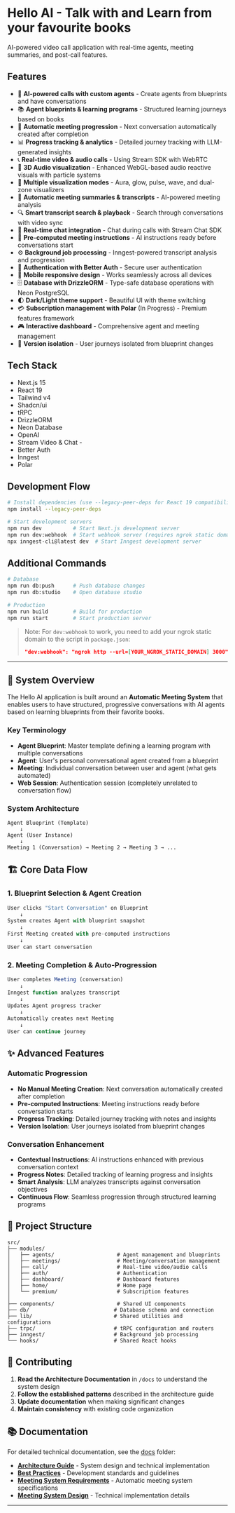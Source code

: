 # Hello AI - Talk with and Learn from your favourite books

AI-powered video call application with real-time agents, meeting summaries, and post-call features.

## Features

- 🤖 **AI-powered calls with custom agents** - Create agents from blueprints and have conversations
- 📚 **Agent blueprints & learning programs** - Structured learning journeys based on books
- 🔄 **Automatic meeting progression** - Next conversation automatically created after completion
- 📊 **Progress tracking & analytics** - Detailed journey tracking with LLM-generated insights
- 📞 **Real-time video & audio calls** - Using Stream SDK with WebRTC
- 🎨 **3D Audio visualization** - Enhanced WebGL-based audio reactive visuals with particle systems
- 💫 **Multiple visualization modes** - Aura, glow, pulse, wave, and dual-zone visualizers
- 📝 **Automatic meeting summaries & transcripts** - AI-powered meeting analysis
- 🔍 **Smart transcript search & playback** - Search through conversations with video sync
- 💬 **Real-time chat integration** - Chat during calls with Stream Chat SDK
- 🎯 **Pre-computed meeting instructions** - AI instructions ready before conversations start
- ⚙️ **Background job processing** - Inngest-powered transcript analysis and progression
- 🔐 **Authentication with Better Auth** - Secure user authentication
- 📱 **Mobile responsive design** - Works seamlessly across all devices
- 🗄️ **Database with DrizzleORM** - Type-safe database operations with Neon PostgreSQL
- 🌓 **Dark/Light theme support** - Beautiful UI with theme switching
- 💳 **Subscription management with Polar** (In Progress) - Premium features framework
- 🎮 **Interactive dashboard** - Comprehensive agent and meeting management
- 🔄 **Version isolation** - User journeys isolated from blueprint changes

## Tech Stack

- Next.js 15
- React 19
- Tailwind v4
- Shadcn/ui
- tRPC
- DrizzleORM
- Neon Database
- OpenAI
- Stream Video & Chat - 
- Better Auth
- Inngest
- Polar

## Development Flow

```bash
# Install dependencies (use --legacy-peer-deps for React 19 compatibility)
npm install --legacy-peer-deps

# Start development servers
npm run dev          # Start Next.js development server
npm run dev:webhook  # Start webhook server (requires ngrok static domain in package.json)
npx inngest-cli@latest dev  # Start Inngest development server
```

## Additional Commands

```bash
# Database
npm run db:push      # Push database changes
npm run db:studio    # Open database studio

# Production
npm run build        # Build for production
npm run start        # Start production server
```

> Note: For `dev:webhook` to work, you need to add your ngrok static domain to the script in `package.json`:
> ```json
> "dev:webhook": "ngrok http --url=[YOUR_NGROK_STATIC_DOMAIN] 3000"
> ```

---

## 🎯 System Overview

The Hello AI application is built around an **Automatic Meeting System** that enables users to have structured, progressive conversations with AI agents based on learning blueprints from their favorite books.

### Key Terminology

- **Agent Blueprint**: Master template defining a learning program with multiple conversations
- **Agent**: User's personal conversational agent created from a blueprint
- **Meeting**: Individual conversation between user and agent (what gets automated)
- **Web Session**: Authentication session (completely unrelated to conversation flow)

### System Architecture

```
Agent Blueprint (Template)
    ↓
Agent (User Instance)
    ↓
Meeting 1 (Conversation) → Meeting 2 → Meeting 3 → ...
```

## 🏗️ Core Data Flow

### 1. Blueprint Selection & Agent Creation
```typescript
User clicks "Start Conversation" on Blueprint
    ↓
System creates Agent with blueprint snapshot
    ↓
First Meeting created with pre-computed instructions
    ↓
User can start conversation
```

### 2. Meeting Completion & Auto-Progression
```typescript
User completes Meeting (conversation)
    ↓
Inngest function analyzes transcript
    ↓
Updates Agent progress tracker
    ↓
Automatically creates next Meeting
    ↓
User can continue journey
```

## ✨ Advanced Features

### Automatic Progression
- **No Manual Meeting Creation**: Next conversation automatically created after completion
- **Pre-computed Instructions**: Meeting instructions ready before conversation starts
- **Progress Tracking**: Detailed journey tracking with notes and insights
- **Version Isolation**: User journeys isolated from blueprint changes

### Conversation Enhancement
- **Contextual Instructions**: AI instructions enhanced with previous conversation context
- **Progress Notes**: Detailed tracking of learning progress and insights
- **Smart Analysis**: LLM analyzes transcripts against conversation objectives
- **Continuous Flow**: Seamless progression through structured learning programs

## 📁 Project Structure

```
src/
├── modules/
│   ├── agents/                    # Agent management and blueprints
│   ├── meetings/                  # Meeting/conversation management
│   ├── call/                      # Real-time video/audio calls
│   ├── auth/                      # Authentication
│   ├── dashboard/                 # Dashboard features
│   ├── home/                      # Home page
│   └── premium/                   # Subscription features
│
├── components/                    # Shared UI components
├── db/                           # Database schema and connection
├── lib/                          # Shared utilities and configurations
├── trpc/                         # tRPC configuration and routers
├── inngest/                      # Background job processing
└── hooks/                        # Shared React hooks
```

## 🤝 Contributing

1. **Read the Architecture Documentation** in `/docs` to understand the system design
2. **Follow the established patterns** described in the architecture guide
3. **Update documentation** when making significant changes
4. **Maintain consistency** with existing code organization

## 📚 Documentation

For detailed technical documentation, see the [docs](./docs) folder:

- **[Architecture Guide](./docs/ARCHITECTURE.md)** - System design and technical implementation
- **[Best Practices](./docs/BEST_PRACTICES.md)** - Development standards and guidelines
- **[Meeting System Requirements](./docs/meeting/REQUIREMENTS.md)** - Automatic meeting system specifications
- **[Meeting System Design](./docs/meeting/DESIGN.md)** - Technical implementation details

---
